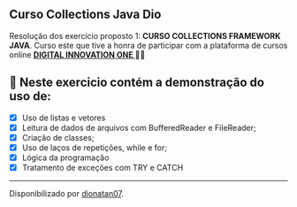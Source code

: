 <h2>
Curso Collections Java Dio
</h2>

<p>Resolução dos exercício proposto 1: <strong>CURSO COLLECTIONS FRAMEWORK JAVA</strong>.
Curso este que tive a honra de participar com a plataforma de cursos online <strong> <a href="https://web.digitalinnovation.one/home"> DIGITAL INNOVATION ONE  </a>
</strong> 🧡💛

<h2>
🛑 Neste exercicio contém a demonstração do uso de:
</h2>

- [x] Uso de listas e vetores
- [x] Leitura de dados de arquivos com BufferedReader e FileReader;
- [x] Criação de classes;
- [x] Uso de laços de repetições, while e for;
- [x] Lógica da programação
- [x] Tratamento de exceções com TRY e CATCH

------------

Disponibilizado por [dionatan07](https://www.linkedin.com/in/dionatandeandrade/ "LinkedIn").
